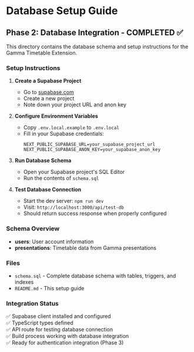 # Database Setup Guide

## Phase 2: Database Integration - COMPLETED ✅

This directory contains the database schema and setup instructions for the Gamma Timetable Extension.

### Setup Instructions

1. **Create a Supabase Project**
   - Go to [supabase.com](https://supabase.com)
   - Create a new project
   - Note down your project URL and anon key

2. **Configure Environment Variables**
   - Copy `.env.local.example` to `.env.local`
   - Fill in your Supabase credentials:
     ```
     NEXT_PUBLIC_SUPABASE_URL=your_supabase_project_url
     NEXT_PUBLIC_SUPABASE_ANON_KEY=your_supabase_anon_key
     ```

3. **Run Database Schema**
   - Open your Supabase project's SQL Editor
   - Run the contents of `schema.sql`

4. **Test Database Connection**
   - Start the dev server: `npm run dev`
   - Visit: `http://localhost:3000/api/test-db`
   - Should return success response when properly configured

### Schema Overview

- **users**: User account information
- **presentations**: Timetable data from Gamma presentations

### Files

- `schema.sql` - Complete database schema with tables, triggers, and indexes
- `README.md` - This setup guide

### Integration Status

✅ Supabase client installed and configured  
✅ TypeScript types defined  
✅ API route for testing database connection  
✅ Build process working with database integration  
✅ Ready for authentication integration (Phase 3)
